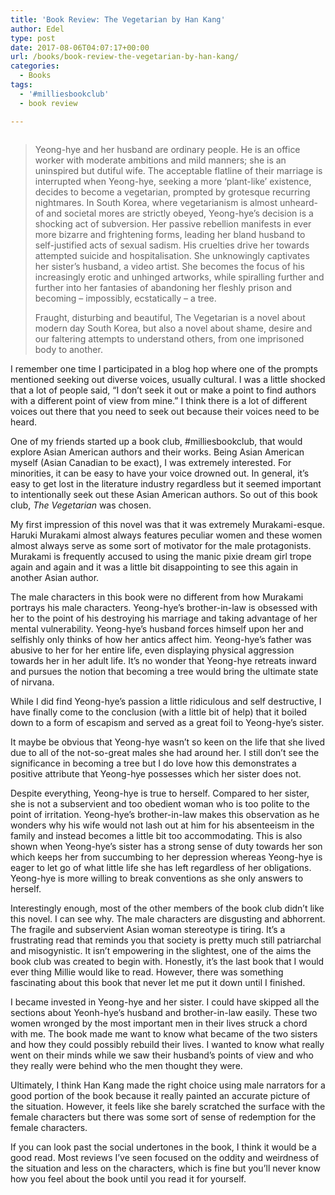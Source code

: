 ```yaml
---
title: 'Book Review: The Vegetarian by Han Kang'
author: Edel
type: post
date: 2017-08-06T04:07:17+00:00
url: /books/book-review-the-vegetarian-by-han-kang/
categories:
  - Books
tags:
  - '#milliesbookclub'
  - book review

---
```

<img data-attachment-id="641" data-permalink="http://edelgrace.me/blog/books/book-review-the-vegetarian-by-han-kang/attachment/the-vegetarian/" data-orig-file="https://i0.wp.com/edelgrace.me/blog/wp-content/uploads/2017/08/the-vegetarian.png?fit=189%2C291" data-orig-size="189,291" data-comments-opened="1" data-image-meta="{&quot;aperture&quot;:&quot;0&quot;,&quot;credit&quot;:&quot;&quot;,&quot;camera&quot;:&quot;&quot;,&quot;caption&quot;:&quot;&quot;,&quot;created_timestamp&quot;:&quot;0&quot;,&quot;copyright&quot;:&quot;&quot;,&quot;focal_length&quot;:&quot;0&quot;,&quot;iso&quot;:&quot;0&quot;,&quot;shutter_speed&quot;:&quot;0&quot;,&quot;title&quot;:&quot;&quot;,&quot;orientation&quot;:&quot;0&quot;}" data-image-title="the-vegetarian" data-image-description="" data-medium-file="https://i0.wp.com/edelgrace.me/blog/wp-content/uploads/2017/08/the-vegetarian.png?fit=189%2C291" data-large-file="https://i0.wp.com/edelgrace.me/blog/wp-content/uploads/2017/08/the-vegetarian.png?fit=189%2C291" src="https://i0.wp.com/edelgrace.me/blog/wp-content/uploads/2017/08/the-vegetarian.png?resize=189%2C291" alt="" class="alignleft size-full wp-image-641" data-recalc-dims="1" />

> Yeong-hye and her husband are ordinary people. He is an office worker with moderate ambitions and mild manners; she is an uninspired but dutiful wife. The acceptable flatline of their marriage is interrupted when Yeong-hye, seeking a more &#8216;plant-like&#8217; existence, decides to become a vegetarian, prompted by grotesque recurring nightmares. In South Korea, where vegetarianism is almost unheard-of and societal mores are strictly obeyed, Yeong-hye&#8217;s decision is a shocking act of subversion. Her passive rebellion manifests in ever more bizarre and frightening forms, leading her bland husband to self-justified acts of sexual sadism. His cruelties drive her towards attempted suicide and hospitalisation. She unknowingly captivates her sister&#8217;s husband, a video artist. She becomes the focus of his increasingly erotic and unhinged artworks, while spiralling further and further into her fantasies of abandoning her fleshly prison and becoming &#8211; impossibly, ecstatically &#8211; a tree.
> 
> Fraught, disturbing and beautiful, The Vegetarian is a novel about modern day South Korea, but also a novel about shame, desire and our faltering attempts to understand others, from one imprisoned body to another.

I remember one time I participated in a blog hop where one of the prompts mentioned seeking out diverse voices, usually cultural. I was a little shocked that a lot of people said, &#8220;I don&#8217;t seek it out or make a point to find authors with a different point of view from mine.&#8221; I think there is a lot of different voices out there that you need to seek out because their voices need to be heard.

One of my friends started up a book club, #milliesbookclub, that would explore Asian American authors and their works. Being Asian American myself (Asian Canadian to be exact), I was extremely interested. For minorities, it can be easy to have your voice drowned out. In general, it&#8217;s easy to get lost in the literature industry regardless but it seemed important to intentionally seek out these Asian American authors. So out of this book club, _The Vegetarian_ was chosen.

My first impression of this novel was that it was extremely Murakami-esque. Haruki Murakami almost always features peculiar women and these women almost always serve as some sort of motivator for the male protagonists. Murakami is frequently accused to using the manic pixie dream girl trope again and again and it was a little bit disappointing to see this again in another Asian author.

The male characters in this book were no different from how Murakami portrays his male characters. Yeong-hye&#8217;s brother-in-law is obsessed with her to the point of his destroying his marriage and taking advantage of her mental vulnerability. Yeong-hye&#8217;s husband forces himself upon her and selfishly only thinks of how her antics affect him. Yeong-hye&#8217;s father was abusive to her for her entire life, even displaying physical aggression towards her in her adult life. It&#8217;s no wonder that Yeong-hye retreats inward and pursues the notion that becoming a tree would bring the ultimate state of nirvana.

While I did find Yeong-hye&#8217;s passion a little ridiculous and self destructive, I have finally come to the conclusion (with a little bit of help) that it boiled down to a form of escapism and served as a great foil to Yeong-hye&#8217;s sister.

It maybe be obvious that Yeong-hye wasn&#8217;t so keen on the life that she lived due to all of the not-so-great males she had around her. I still don&#8217;t see the significance in becoming a tree but I do love how this demonstrates a positive attribute that Yeong-hye possesses which her sister does not.

Despite everything, Yeong-hye is true to herself. Compared to her sister, she is not a subservient and too obedient woman who is too polite to the point of irritation. Yeong-hye&#8217;s brother-in-law makes this observation as he wonders why his wife would not lash out at him for his absenteeism in the family and instead becomes a little bit too accommodating. This is also shown when Yeong-hye&#8217;s sister has a strong sense of duty towards her son which keeps her from succumbing to her depression whereas Yeong-hye is eager to let go of what little life she has left regardless of her obligations. Yeong-hye is more willing to break conventions as she only answers to herself.

Interestingly enough, most of the other members of the book club didn&#8217;t like this novel. I can see why. The male characters are disgusting and abhorrent. The fragile and subservient Asian woman stereotype is tiring. It&#8217;s a frustrating read that reminds you that society is pretty much still patriarchal and misogynistic. It isn&#8217;t empowering in the slightest, one of the aims the book club was created to begin with. Honestly, it&#8217;s the last book that I would ever thing Millie would like to read. However, there was something fascinating about this book that never let me put it down until I finished.

I became invested in Yeong-hye and her sister. I could have skipped all the sections about Yeonh-hye&#8217;s husband and brother-in-law easily. These two women wronged by the most important men in their lives struck a chord with me. The book made me want to know what became of the two sisters and how they could possibly rebuild their lives. I wanted to know what really went on their minds while we saw their husband&#8217;s points of view and who they really were behind who the men thought they were.

Ultimately, I think Han Kang made the right choice using male narrators for a good portion of the book because it really painted an accurate picture of the situation. However, it feels like she barely scratched the surface with the female characters but there was some sort of sense of redemption for the female characters.

If you can look past the social undertones in the book, I think it would be a good read. Most reviews I&#8217;ve seen focused on the oddity and weirdness of the situation and less on the characters, which is fine but you&#8217;ll never know how you feel about the book until you read it for yourself.
